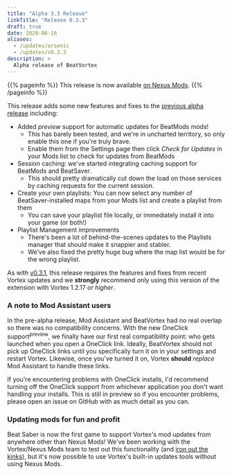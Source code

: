 ```yaml
---
title: "Alpha 3.3 Release"
linkTitle: "Release 0.3.3"
draft: true
date: 2020-06-16
aliases:
  - /updates/arsenic
  - /updates/v0.3.3
description: >
  Alpha release of BeatVortex
---
```


{{% pageinfo %}}
This release is now available [on Nexus Mods](https://www.nexusmods.com/site/mods/96?tab=files).
{{% /pageinfo %}}

This release adds some new features and fixes to the [previous alpha release](/updates/v0.3.2) including:

- Added *preview* support for automatic updates for BeatMods mods!
  - This has barely been tested, and we're in uncharted territory, so only enable this one if you're truly brave.
  - Enable them from the Settings page then click *Check for Updates* in your Mods list to check for updates from BeatMods
- Session caching: we've started integrating caching support for BeatMods and BeatSaver.
  - This should pretty dramatically cut down the load on those services by caching requests for the current session.
- Create your own playlists: You can now select any number of BeatSaver-installed maps from your Mods list and create a playlist from them
  - You can save your playlist file locally, or immediately install it into your game (or both!)
- Playlist Management improvements
  - There's been a lot of behind-the-scenes updates to the Playlists manager that should make it snappier and stabler.
  - We've also fixed the pretty huge bug where the map list would be for the wrong playlist.

As with [v0.3.1](/updates/v0.3.1), this release requires the features and fixes from recent Vortex updates and we **strongly** recommend only using this version of the extension with Vortex 1.2.17 *or higher*.

### A note to Mod Assistant users

In the pre-alpha release, Mod Assistant and BeatVortex had no real overlap so there was no compatibility concerns. With the new OneClick support<sup>preview</sup>, we finally have our first real compatibility point: who gets launched when you open a OneClick link. Ideally, BeatVortex should not pick up OneClick links until you specifically turn it on in your settings and restart Vortex. Likewise, once you've turned it on, Vortex **should** *replace* Mod Assistant to handle these links. 

If you're encountering problems with OneClick installs, I'd recommend turning off the OneClick support from whichever application you don't want handling your installs. This is still in preview so if you encounter problems, please open an issue on GitHub with as much detail as you can.

### Updating mods for fun and profit

Beat Saber is now the first game to support Vortex's mod updates from anywhere other than Nexus Mods! We've been working with the Vortex/Nexus Mods team to test out this functionality (and [iron out the kinks](https://github.com/Nexus-Mods/Vortex/issues/6567)), but it's now possible to use Vortex's built-in updates tools without using Nexus Mods.